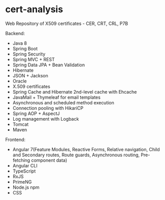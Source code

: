 # cert-analysis
Web Repository of X509 certificates - CER, CRT, CRL, P7B

Backend:
- Java 8
- Spring Boot
- Spring Security
- Spring MVC + REST
- Spring Data JPA + Bean Validation
- Hibernate
- JSON + Jackson 
- Oracle
- X.509 certificates
- Spring Cache and Hibernate 2nd-level cache with Ehcache
- JavaMail + Thymeleaf for email templates
- Asynchronous and scheduled method execution
- Connection pooling with HikariCP
- Spring AOP + AspectJ
- Log management with Logback
- Tomcat
- Maven

Frontend:
- Angular 7(Feature Modules, Reactive Forms, Relative navigation, Child and Secondary routes, Route guards, Asynchronous routing, Pre-fetching component data)
- Angular CLI
- TypeScript
- RxJS 
- PrimeNG
- Node.js npm
- CSS
